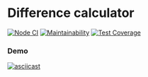 # Difference calculator

[![Node CI](https://github.com/Rost-is-love/frontend-project-lvl2/workflows/Node%20CI/badge.svg)](https://github.com/Rost-is-love/frontend-project-lvl2/actions)
[![Maintainability](https://api.codeclimate.com/v1/badges/8da5c5b65f15ba017591/maintainability)](https://codeclimate.com/github/Rost-is-love/frontend-project-lvl2/maintainability)
[![Test Coverage](https://api.codeclimate.com/v1/badges/8da5c5b65f15ba017591/test_coverage)](https://codeclimate.com/github/Rost-is-love/frontend-project-lvl2/test_coverage)

### Demo

[![asciicast](https://asciinema.org/a/4XQmvVjno9Ql6928j2qKJ8CzM.svg)](https://asciinema.org/a/4XQmvVjno9Ql6928j2qKJ8CzM)
